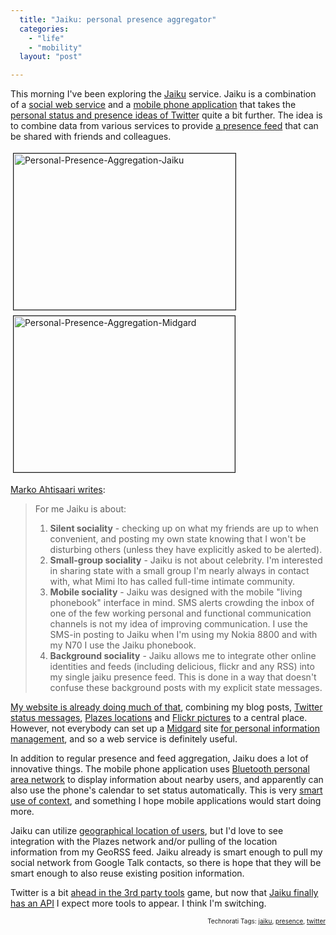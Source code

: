```yaml
---
  title: "Jaiku: personal presence aggregator"
  categories: 
    - "life"
    - "mobility"
  layout: "post"

---
```

This morning I've been exploring the <a href="http://jaiku.com/">Jaiku</a> service. Jaiku is a combination of a <a href="http://jaiku.com/tour/2">social web service</a> and a <a href="http://jaiku.com/tour/3">mobile phone application</a> that takes the <a href="http://www.lifehack.org/articles/lifehack/twitter-use-it-productively.html">personal status and presence ideas of Twitter</a> quite a bit further. The idea is to combine data from various services to provide <a href="http://www.zylstra.org/blog/archives/2006/12/presence_means.html">a presence feed</a> that can be shared with friends and colleagues. 

<img src="https://d2vqpl3tx84ay5.cloudfront.net/personal-presence-aggregation-jaiku.jpg" height="250" width="355" border="1" hspace="4" vspace="4" alt="Personal-Presence-Aggregation-Jaiku" /> 
<img src="https://d2vqpl3tx84ay5.cloudfront.net/personal-presence-aggregation-midgard.jpg" height="250" width="354" border="1" hspace="4" vspace="4" alt="Personal-Presence-Aggregation-Midgard" />

<a href="http://ahtisaari.typepad.com/moia/2007/04/why_i_use_jaiku.html">Marko Ahtisaari writes</a>:
<blockquote>For me Jaiku is about:
<ol>
<li><strong>Silent sociality</strong> - checking up on what my friends are up to when convenient, and posting my own state knowing that I won't be disturbing others (unless they have explicitly asked to be alerted).</li>
<li><strong>Small-group sociality</strong> - Jaiku is not about celebrity. I'm interested in sharing state with a small group I'm nearly always in contact with, what Mimi Ito has called full-time intimate community.</li>
<li><strong>Mobile sociality</strong> - Jaiku was designed with the mobile "living phonebook" interface in mind. SMS alerts crowding the inbox of one of the few working personal and functional communication channels is not my idea of improving communication. I use the SMS-in posting to Jaiku when I'm using my Nokia 8800 and with my N70 I use the Jaiku phonebook.</li>
<li><strong>Background sociality</strong> - Jaiku allows me to integrate other online identities and feeds (including delicious, flickr and any RSS) into my single jaiku presence feed. This is done in a way that doesn't confuse these background posts with my explicit state messages.</li>
</ol>
</blockquote>

<a href="http://bergie.iki.fi/blog/welcome_to_my_new_blog/">My website is already doing much of that</a>, combining my blog posts, <a href="http://twitter.com/bergie">Twitter status messages</a>, <a href="http://beta.plazes.com/user/bergie/">Plazes locations</a> and <a href="http://flickr.com/photos/bergie/">Flickr pictures</a> to a central place. However, not everybody can set up a <a href="http://www.midgard-project.org/">Midgard</a> site <a href="http://2007.oscms-summit.org/node/181">for personal information management</a>, and so a web service is definitely useful.

In addition to regular presence and feed aggregation, Jaiku does a lot of innovative things. The mobile phone application uses <a href="http://www.oreillynet.com/pub/a/wireless/2000/11/03/bluetooth.html">Bluetooth personal area network</a> to display information about nearby users, and apparently can also use the phone's calendar to set status automatically. This is very <a href="http://worrydream.com/MagicInk/#inferring_context_from_the_environment">smart use of context</a>, and something I hope mobile applications would start doing more.

Jaiku can utilize <a href="http://www.jaiku.com/blog/2007/03/09/animated-map-goodness/">geographical location of users</a>, but I'd love to see integration with the Plazes network and/or pulling of the location information from my GeoRSS feed. Jaiku already is smart enough to pull my social network from Google Talk contacts, so there is hope that they will be smart enough to also reuse existing position information.

Twitter is a bit <a href="http://franticindustries.com/blog/2007/04/04/all-twitter-tools-and-mashups-in-one-place/">ahead in the 3rd party tools</a> game, but now that <a href="http://devku.org/docs">Jaiku finally has an API</a> I expect more tools to appear. I think I'm switching.
<p style="text-align:right;font-size:10px;">Technorati Tags: <a href="http://www.technorati.com/tag/jaiku" rel="tag">jaiku</a>, <a href="http://www.technorati.com/tag/presence" rel="tag">presence</a>, <a href="http://www.technorati.com/tag/twitter" rel="tag">twitter</a></p>
